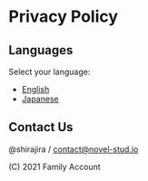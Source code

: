 # **Privacy Policy**

## **Languages**

Select your language:

- [English](./privacy-policy/privacy_en.md)
- [Japanese](./privacy-policy/privacy_jp.md)

## **Contact Us**

@shirajira / contact@novel-stud.io

(C) 2021 Family Account
